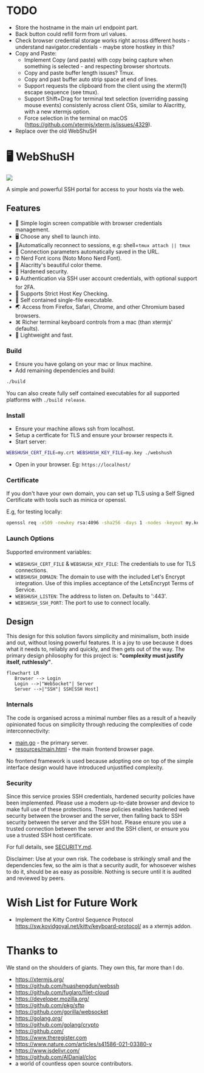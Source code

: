 # TODO
* Store the hostname in the main url endpoint part.
* Back button could refill form from url values.
* Check browser credential storage works right across different hosts - understand navigator.credentials - maybe store hostkey in this?
* Copy and Paste:
  * Implement Copy (and paste) with copy being capture when something is selected - and respecting browser shortcuts.
  * Copy and paste buffer length issues? Tmux.
  * Copy and past buffer auto strip space at end of lines.
  * Support requests the clipboard from the client using the xterm(1) escape sequence (see tmux).
  * Support Shift+Drag for terminal text selection (overriding passing mouse events) consistenly across client OSs, similar to Alacritty, with a new xtermjs option.
  * Force selection in the terminal on macOS (https://github.com/xtermjs/xterm.js/issues/4329).
* Replace over the old WebShuSH

# 🖥 WebShuSH

![](favicon.ico)

A simple and powerful SSH portal for access to your hosts via the web.

## Features
* 👤 Simple login screen compatible with browser credentials management.
* 🖥 Choose any shell to launch into.
* 🔗Automatically reconnect to sessions, e.g: shell=`tmux attach || tmux`
* 📌 Connection parameters automatically saved in the URL.
* 🤓 Nerd Font icons (Noto Mono Nerd Font).
* 🎨 Alacritty's beautiful color theme.
* 💪 Hardened security.
* 🔒 Authentication via SSH user account credentials, with optional support for 2FA.
* 🔑 Supports Strict Host Key Checking.
* 🎁 Self contained single-file executable.
* 🌏 Access from Firefox, Safari, Chrome, and other Chromium based browsers.
* ⌘ Richer terminal keyboard controls from a mac (than xtermjs' defaults).
* 🐎 Lightweight and fast.

### Build
* Ensure you have golang on your mac or linux machine.
* Add remaining dependencies and build:
```bash
./build
```
You can also create fully self contained executables for all supported platforms
with `./build release`.

### Install
* Ensure your machine allows ssh from localhost.
* Setup a certficate for TLS and ensure your browser respects it.
* Start server:
```bash
WEBSHUSH_CERT_FILE=my.crt WEBSHUSH_KEY_FILE=my.key ./webshush
```
* Open in your browser. Eg: `https://localhost/`

### Certificate
If you don't have your own domain, you can set up TLS using a Self Signed Certificate with tools such as minica or openssl.

E.g, for testing locally:
```bash
openssl req -x509 -newkey rsa:4096 -sha256 -days 1 -nodes -keyout my.key -out my.crt -subj "/CN=localhost" -addext "subjectAltName=DNS:localhost,IP:127.0.0.1"
```

### Launch Options
Supported environment variables:
* `WEBSHUSH_CERT_FILE` & `WEBSHUSH_KEY_FILE`: The credentials to use for TLS connections.
* `WEBSHUSH_DOMAIN`: The domain to use with the included Let's Encrypt integration. Use of this implies acceptance of the LetsEncrypt Terms of Service.
* `WEBSHUSH_LISTEN`: The address to listen on. Defaults to ':443'.
* `WEBSHUSH_SSH_PORT`: The port to use to connect locally.

## Design
This design for this solution favors simplicity and minimalism, both inside and out,
without losing powerful features.
It is a joy to use because it does what it needs to, reliably and quickly,
and then gets out of the way.
The primary design philosophy for this project is: **"complexity must justify itself, ruthlessly"**.

```mermaid
flowchart LR
   Browser --> Login
   Login -->|"WebSocket"| Server
   Server -->|"SSH"| SSH[SSH Host]
```

### Internals
The code is organised across a minimal number files as a result of a heavily opinionated focus
on simplicity through reducing the complexities of code interconnectivity:
* [main.go](main.go) - the primary server.
* [resources/main.html](resources/main.html) - the main frontend browser page.

No frontend framework is used because adopting one on top of the simple interface design
would have introduced unjustified complexity.

### Security
Since this service proxies SSH credentials, hardened security policies have been implemented.
Please use a modern up-to-date browser and device to make full use of these protections.
These policies enables hardened web security between the browser and the server,
then falling back to SSH security between the server and the SSH host.
Please ensure you use a trusted connection between the server and the SSH client,
or ensure you use a trusted SSH host certificate.

For full details, see [SECURITY.md](SECURITY.md).

Disclaimer: Use at your own risk. The codebase is strikingly small and the dependencies few,
so the aim is that a security audit, for whosoever wishes to do it, should be as easy as possible.
Nothing is secure until it is audited and reviewed by peers.

# Wish List for Future Work
* Implement the Kitty Control Sequence Protocol https://sw.kovidgoyal.net/kitty/keyboard-protocol/ as a xtermjs addon.

# Thanks to
We stand on the shoulders of giants. They own this, far more than I do.
* https://xtermjs.org/
* https://github.com/huashengdun/webssh
* https://github.com/fuglaro/filet-cloud
* https://developer.mozilla.org/
* https://github.com/pkg/sftp
* https://github.com/gorilla/websocket
* https://golang.org/
* https://github.com/golang/crypto
* https://github.com/
* https://www.theregister.com
* https://www.nature.com/articles/s41586-021-03380-y
* https://www.jsdelivr.com/
* https://github.com/AlDanial/cloc
* a world of countless open source contributors.
